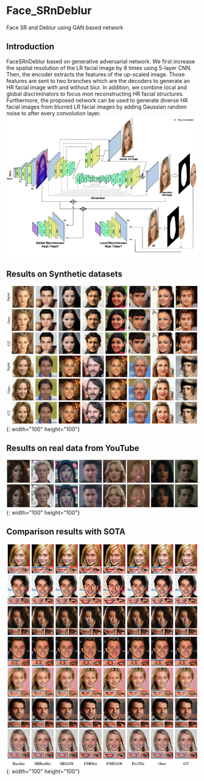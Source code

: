 # Face_SRnDeblur
Face SR and Deblur using GAN based network

## Introduction
FaceSRnDeblur based on generative adversarial network. We first increase the spatial resolution of the LR facial image by 8 times using 5-layer CNN. Then, the encoder extracts the features of the up-scaled image. Those features are sent to two branches which are the decoders to generate an HR facial image with and without blur. In addition, we combine local and global discriminators to focus mon reconstructing HR facial structures. Furthermore, the proposed network can be used to generate diverse HR facial images from blurred LR facial images by adding Gaussian random noise to after every convolution layer.
![Ntw](./img/Network.png)

## Results on Synthetic datasets
![SynR](./img/synthetic_results.png){: width="100" height="100"}

## Results on real data from YouTube
![YR](./img/Youtube_results.png){: width="100" height="100"}

## Comparison results with SOTA
![CompR](./img/comparison_results.png){: width="100" height="100"}

